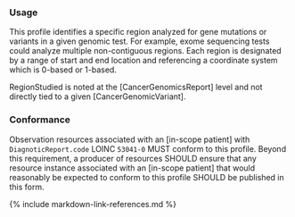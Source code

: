 ### Usage

This profile identifies a specific region analyzed for gene mutations or variants in a given genomic test. For example, exome sequencing tests could analyze multiple non-contiguous regions. Each region is designated by a range of start and end location and referencing a coordinate system which is 0-based or 1-based. 

RegionStudied is noted at the [CancerGenomicsReport] level and not directly tied to a given [CancerGenomicVariant].

### Conformance

Observation resources associated with an [in-scope patient] with `DiagnoticReport.code` LOINC `53041-0` MUST conform to this profile. Beyond this requirement, a producer of resources SHOULD ensure that any resource instance associated with an [in-scope patient] that would reasonably be expected to conform to this profile SHOULD be published in this form.

{% include markdown-link-references.md %}